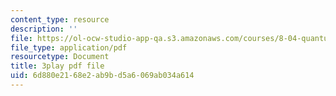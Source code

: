 ```yaml
---
content_type: resource
description: ''
file: https://ol-ocw-studio-app-qa.s3.amazonaws.com/courses/8-04-quantum-physics-i-spring-2016/6d880e2168e2ab9bd5a6069ab034a614_Z4CSAWrzguY.pdf
file_type: application/pdf
resourcetype: Document
title: 3play pdf file
uid: 6d880e21-68e2-ab9b-d5a6-069ab034a614
---
```

